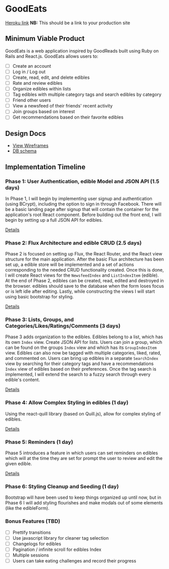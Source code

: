 # GoodEats

[Heroku link][heroku] **NB:** This should be a link to your production site

[heroku]: http://www.herokuapp.com

## Minimum Viable Product

GoodEats is a web application inspired by GoodReads built using Ruby on Rails
and React.js. GoodEats allows users to:

<!-- This is a Markdown checklist. Use it to keep track of your progress! -->

- [ ] Create an account
- [ ] Log in / Log out
- [ ] Create, read, edit, and delete edibles
- [ ] Rate and review edibles
- [ ] Organize edibles within lists
- [ ] Tag edibles with multiple category tags and search edibles by category
- [ ] Friend other users
- [ ] View a newsfeed of their friends' recent activity
- [ ] Join groups based on interest
- [ ] Get recommendations based on their favorite edibles

## Design Docs
* [View Wireframes][view]
* [DB schema][schema]

[view]: ./docs/views.md
[schema]: ./docs/schema.md

## Implementation Timeline

### Phase 1: User Authentication, edible Model and JSON API (1.5 days)

In Phase 1, I will begin by implementing user signup and authentication (using
BCrypt), including the option to sign in through Facebook. There will be a basic 
landing page after signup that will contain the container for the application's 
root React component. Before building out the front end, I will begin by setting 
up a full JSON API for edibles.

[Details][phase-one]

### Phase 2: Flux Architecture and edible CRUD (2.5 days)

Phase 2 is focused on setting up Flux, the React Router, and the React view
structure for the main application. After the basic Flux architecture has been
set up, a edible store will be implemented and a set of actions corresponding to
the needed CRUD functionality created. Once this is done, I will create React
views for the `NewsfeedIndex` and `ListIndexItem` (edible). At the end of Phase 2,
edibles can be created, read, edited and destroyed in the browser. edibles should
save to the database when the form loses focus or is left idle after editing.
Lastly, while constructing the views I will start using basic bootstrap for
styling.

[Details][phase-two]

### Phase 3: Lists, Groups, and Categories/Likes/Ratings/Comments (3 days)

Phase 3 adds organization to the edibles. Edibles belong to a list, which has
its own `Index` view. Create JSON API for lists. Users can join a group, which
can be found on the groups `Index` view and which has its `GroupIndexItem` view.
Edibles can also now be tagged with multiple categories, liked, rated, and 
commented on. Users can bring up edibles in a separate `SearchIndex` view by 
searching for their category tags and have a recommendations `Index` view of 
edibles based on their preferences. Once the tag  search is implemented, I will 
extend the search to a fuzzy search through every edible's content.

[Details][phase-three]

### Phase 4: Allow Complex Styling in edibles (1 day)

Using the react-quill library (based on Quill.js), allow for complex styling of
edibles.

[Details][phase-four]

### Phase 5: Reminders (1 day)

Phase 5 introduces a feature in which users can set reminders on edibles which 
will at the time they are set for prompt the user to review and edit the given 
edible.

[Details][phase-five]

### Phase 6: Styling Cleanup and Seeding (1 day)

Bootstrap will have been used to keep things organized up until now, but in
Phase 6 I will add styling flourishes and make modals out of some elements (like
the edibleForm).

### Bonus Features (TBD)
- [ ] Prettify transitions
- [ ] Use javascript library for cleaner tag selection
- [ ] Changelogs for edibles
- [ ] Pagination / infinite scroll for edibles Index
- [ ] Multiple sessions
- [ ] Users can take eating challenges and record their progress

[phase-one]: ./docs/phases/phase1.md
[phase-two]: ./docs/phases/phase2.md
[phase-three]: ./docs/phases/phase3.md
[phase-four]: ./docs/phases/phase4.md
[phase-five]: ./docs/phases/phase5.md
